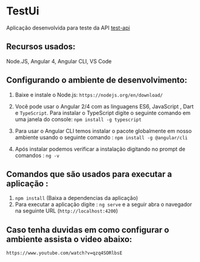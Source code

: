 # TestUi

Aplicação desenvolvida para teste da API [test-api](https://github.com/AndressaMagda/test-api)

## Recursos usados: 

Node.JS, Angular 4, Angular CLI, VS Code

## Configurando o ambiente de desenvolvimento:

1. Baixe e instale o Node.js: `https://nodejs.org/en/download/`

2. Você pode usar o Angular 2/4 com as linguagens ES6, JavaScript , Dart e `TypeScript`.
Para instalar o TypeScript digite o seguinte comando em uma janela do console: `npm install -g typescript`

3. Para usar o Angular CLI temos instalar o pacote globalmente em nosso ambiente usando o seguinte comando :
`npm install -g @angular/cli`

4. Após instalar podemos verificar a instalação digitando no prompt de comandos : `ng -v`

## Comandos que são usados para executar a aplicação :
1. `npm install` (Baixa a dependencias da aplicação)
2. Para executar a aplicação digite : `ng serve` e a seguir abra o navegador na seguinte URL (`http://localhost:4200`)

## Caso tenha duvidas em como configurar o ambiente assista o video abaixo:
`https://www.youtube.com/watch?v=qzq4SORlbsE`
